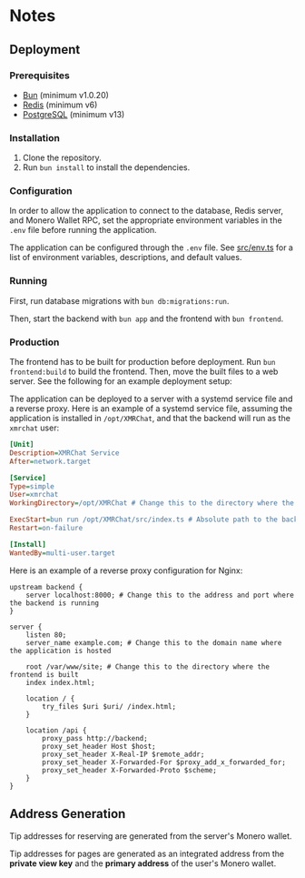 # Notes

## Deployment

### Prerequisites

-   [Bun](https://bun.sh) (minimum v1.0.20)
-   [Redis](https://redis.io/) (minimum v6)
-   [PostgreSQL](https://www.postgresql.org/) (minimum v13)

### Installation

1. Clone the repository.
2. Run `bun install` to install the dependencies.

### Configuration

In order to allow the application to connect to the database, Redis server, and Monero Wallet RPC, set the appropriate environment variables in the `.env` file before running the application.

The application can be configured through the `.env` file. See [src/env.ts](./src/env.ts) for a list of environment variables, descriptions, and default values.

### Running

First, run database migrations with `bun db:migrations:run`.

Then, start the backend with `bun app` and the frontend with `bun frontend`.

### Production

The frontend has to be built for production before deployment. Run `bun frontend:build` to build the frontend. Then, move the built files to a web server.
See the following for an example deployment setup:

The application can be deployed to a server with a systemd service file and a reverse proxy. Here is an example of a systemd service file, assuming the application is installed in `/opt/XMRChat`, and that the backend will run as the `xmrchat` user:

```ini
[Unit]
Description=XMRChat Service
After=network.target

[Service]
Type=simple
User=xmrchat
WorkingDirectory=/opt/XMRChat # Change this to the directory where the application is installed

ExecStart=bun run /opt/XMRChat/src/index.ts # Absolute path to the backend entrypoint file
Restart=on-failure

[Install]
WantedBy=multi-user.target
```

Here is an example of a reverse proxy configuration for Nginx:

```nginx
upstream backend {
	server localhost:8000; # Change this to the address and port where the backend is running
}

server {
	listen 80;
	server_name example.com; # Change this to the domain name where the application is hosted

	root /var/www/site; # Change this to the directory where the frontend is built
	index index.html;

	location / {
		try_files $uri $uri/ /index.html;
	}

	location /api {
		proxy_pass http://backend;
		proxy_set_header Host $host;
		proxy_set_header X-Real-IP $remote_addr;
		proxy_set_header X-Forwarded-For $proxy_add_x_forwarded_for;
		proxy_set_header X-Forwarded-Proto $scheme;
	}
}
```

## Address Generation

Tip addresses for reserving are generated from the server's Monero wallet.

Tip addresses for pages are generated as an integrated address from the **private view key** and the **primary address** of the user's Monero wallet.
